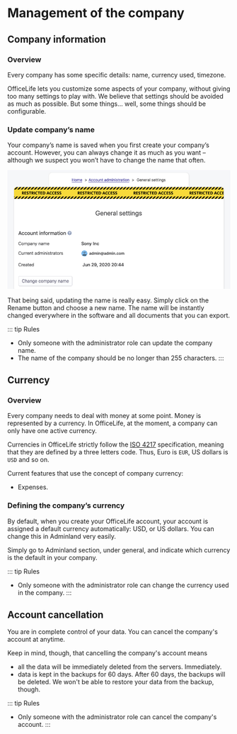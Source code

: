 # Management of the company

## Company information

### Overview

Every company has some specific details: name, currency used, timezone.

OfficeLife lets you customize some aspects of your company, without giving too many settings to play with. We believe that settings should be avoided as much as possible. But some things... well, some things should be configurable.

### Update company’s name

Your company’s name is saved when you first create your company’s account. However, you can always change it as much as you want – although we suspect you won’t have to change the name that often.

![change your company name](./img/adminland_general_company_name.png)

That being said, updating the name is really easy. Simply click on the Rename button and choose a new name. The name will be instantly changed everywhere in the software and all documents that you can export.

::: tip Rules
* Only someone with the administrator role can update the company name.
* The name of the company should be no longer than 255 characters.
:::


## Currency

### Overview

Every company needs to deal with money at some point. Money is represented by a currency. In OfficeLife, at the moment, a company can only have one active currency.

Currencies in OfficeLife strictly follow the [ISO 4217](https://en.wikipedia.org/wiki/ISO_4217) specification, meaning that they are defined by a three letters code. Thus, Euro is `EUR`, US dollars is `USD` and so on.

Current features that use the concept of company currency:

* Expenses.

### Defining the company’s currency

By default, when you create your OfficeLife account, your account is assigned a default currency automatically: USD, or US dollars. You can change this in Adminland very easily.

Simply go to Adminland section, under general, and indicate which currency is the default in your company.


::: tip Rules
* Only someone with the administrator role can change the currency used in the company.
:::

## Account cancellation

You are in complete control of your data. You can cancel the company's account at anytime.

Keep in mind, though, that cancelling the company's account means

* all the data will be immediately deleted from the servers. Immediately.
* data is kept in the backups for 60 days. After 60 days, the backups will be deleted. We won't be able to restore your data from the backup, though.

::: tip Rules
* Only someone with the administrator role can cancel the company's account.
:::
